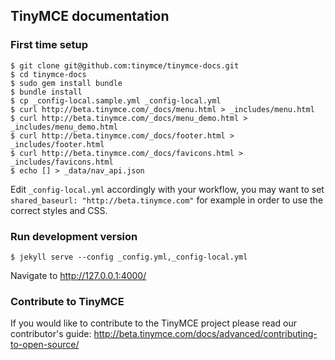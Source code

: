 ## TinyMCE documentation

### First time setup

    $ git clone git@github.com:tinymce/tinymce-docs.git
    $ cd tinymce-docs
    $ sudo gem install bundle
    $ bundle install
    $ cp _config-local.sample.yml _config-local.yml
    $ curl http://beta.tinymce.com/_docs/menu.html > _includes/menu.html
    $ curl http://beta.tinymce.com/_docs/menu_demo.html > _includes/menu_demo.html
    $ curl http://beta.tinymce.com/_docs/footer.html > _includes/footer.html
    $ curl http://beta.tinymce.com/_docs/favicons.html > _includes/favicons.html
    $ echo [] > _data/nav_api.json

Edit `_config-local.yml` accordingly with your workflow, you may want to set `shared_baseurl: "http://beta.tinymce.com"` for example in order to use the correct styles and CSS.

### Run development version

    $ jekyll serve --config _config.yml,_config-local.yml

Navigate to http://127.0.0.1:4000/

### Contribute to TinyMCE

If you would like to contribute to the TinyMCE project please read our contributor's guide:
http://beta.tinymce.com/docs/advanced/contributing-to-open-source/
